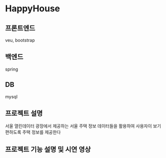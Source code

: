 # HappyHouse

## 프론트엔드

veu, bootstrap

## 백엔드

spring

## DB

mysql

## 프로젝트 설명

서울 열린데이터 광장에서 제공하는 서울 주택 정보 데이터들을 활용하여 사용자이 보기 편하도록 주택 정보를 제공한다

## 프로젝트 기능 설명 및 시연 영상
